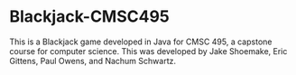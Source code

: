# Blackjack-CMSC495
This is a Blackjack game developed in Java for CMSC 495, a capstone course for computer science. This was developed by Jake Shoemake, Eric Gittens, Paul Owens, and Nachum Schwartz.
